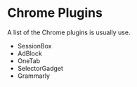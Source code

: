 # Chrome Plugins
A list of the Chrome plugins is usually use.

- SessionBox
- AdBlock
- OneTab
- SelectorGadget
- Grammarly
